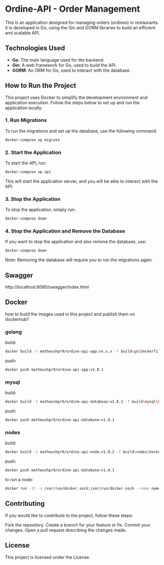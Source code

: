 # Ordine-API - Order Management

This is an application designed for managing orders (ordines) in restaurants. It is developed in Go, using the Gin and GORM libraries to build an efficient and scalable API.

## Technologies Used

- **Go**: The main language used for the backend.
- **Gin**: A web framework for Go, used to build the API.
- **GORM**: An ORM for Go, used to interact with the database.

## How to Run the Project

This project uses Docker to simplify the development environment and application execution. Follow the steps below to set up and run the application locally.

### 1. Run Migrations

To run the migrations and set up the database, use the following command:

```bash
docker-compose up migrate

```
### 2. Start the Application
To start the API, run:

```bash
docker-compose up api
```

This will start the application server, and you will be able to interact with the API.

### 3. Stop the Application
To stop the application, simply run:

```bash
docker-compose down
```

### 4. Stop the Application and Remove the Database
If you want to stop the application and also remove the database, use:

```bash
docker-compose down
```

Note: Removing the database will require you to run the migrations again.

## Swagger
http://localhost:8080/swagger/index.html

## Docker

how to build the images used in this project and publish them on dockerhub?

### golang
build:
```bash
docker build -t matheushpr9/ordine-api-app:vx.x.x -f build\go\Dockerfile .
```
push:
```bash
docker push matheushpr9/ordine-api-app:v1.0.1
```

### mysql
build:
```bash
docker build -t matheushpr9/ordine-api-database:v1.0.1 -f build\mysql\Dockerfile .
```
push:
```bash
docker push matheushpr9/ordine-api-database:v1.0.1
```

### nodes
build:
```bash
docker build -t matheushpr9/ordine-api-node:v1.0.2 -f build\nodes\Dockerfile .
```
push:
```bash
docker push matheushpr9/ordine-api-database:v1.0.1
```

to run a node:
```bash
docker run -it -v /var/run/docker.sock:/var/run/docker.sock --name name matheushpr9/ordine-api-node:v1.0.1
```
 
## Contributing
If you would like to contribute to the project, follow these steps:

Fork the repository.
Create a branch for your feature or fix.
Commit your changes.
Open a pull request describing the changes made.
## License
This project is licensed under the  License.